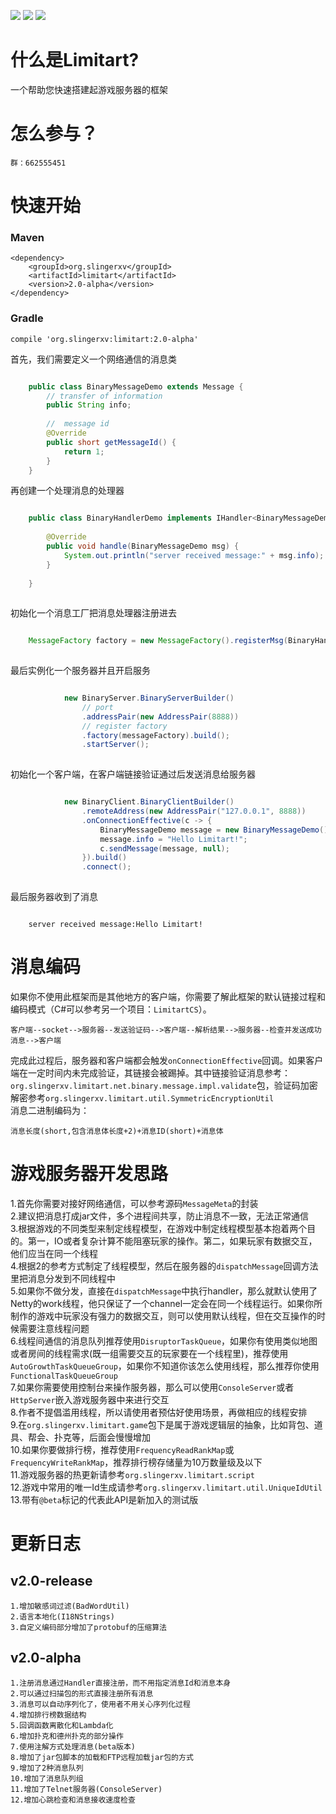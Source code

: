 [![](https://img.shields.io/badge/maven-v2.0--alpha-green.svg)](https://mvnrepository.com/artifact/org.slingerxv/limitart)
[![](https://img.shields.io/badge/license-Apache%202-green.svg)](http://www.apache.org/licenses/LICENSE-2.0)
![](https://img.shields.io/badge/jdk-1.8-green.svg)
# 什么是Limitart?
一个帮助您快速搭建起游戏服务器的框架
# 怎么参与？
	群：662555451
# 快速开始
### Maven
	<dependency>
	    <groupId>org.slingerxv</groupId>
	    <artifactId>limitart</artifactId>
	    <version>2.0-alpha</version>
	</dependency>
### Gradle
	compile 'org.slingerxv:limitart:2.0-alpha'
	
首先，我们需要定义一个网络通信的消息类

```java

	public class BinaryMessageDemo extends Message {
		// transfer of information
		public String info;
	
		//  message id
		@Override
		public short getMessageId() {
			return 1;
		}
	}

```

再创建一个处理消息的处理器

```java

	public class BinaryHandlerDemo implements IHandler<BinaryMessageDemo> {
	
		@Override
		public void handle(BinaryMessageDemo msg) {
			System.out.println("server received message:" + msg.info);
		}
	
	}
	
```

初始化一个消息工厂把消息处理器注册进去

```java

	MessageFactory factory = new MessageFactory().registerMsg(BinaryHandlerDemo.class);
		
```

最后实例化一个服务器并且开启服务

```java

			new BinaryServer.BinaryServerBuilder()
				// port
				.addressPair(new AddressPair(8888))
				// register factory
				.factory(messageFactory).build();
				.startServer();
		
```

初始化一个客户端，在客户端链接验证通过后发送消息给服务器

```java

			new BinaryClient.BinaryClientBuilder()
				.remoteAddress(new AddressPair("127.0.0.1", 8888))
				.onConnectionEffective(c -> {
					BinaryMessageDemo message = new BinaryMessageDemo();
					message.info = "Hello Limitart!";
					c.sendMessage(message, null);
				}).build()
				.connect();
				
```

最后服务器收到了消息

```

	server received message:Hello Limitart!

```
	
# 消息编码
如果你不使用此框架而是其他地方的客户端，你需要了解此框架的默认链接过程和编码模式（C#可以参考另一个项目：`LimitartCS`）。

	客户端--socket-->服务器--发送验证码-->客户端--解析结果-->服务器--检查并发送成功消息-->客户端
		
完成此过程后，服务器和客户端都会触发`onConnectionEffective`回调。如果客户端在一定时间内未完成验证，其链接会被踢掉。其中链接验证消息参考：`org.slingerxv.limitart.net.binary.message.impl.validate`包，验证码加密解密参考`org.slingerxv.limitart.util.SymmetricEncryptionUtil`<br>
消息二进制编码为：

	消息长度(short,包含消息体长度+2)+消息ID(short)+消息体
	
# 游戏服务器开发思路
1.首先你需要对接好网络通信，可以参考源码`MessageMeta`的封装<br>
2.建议把消息打成jar文件，多个进程间共享，防止消息不一致，无法正常通信<br>
3.根据游戏的不同类型来制定线程模型，在游戏中制定线程模型基本抱着两个目的。第一，IO或者复杂计算不能阻塞玩家的操作。第二，如果玩家有数据交互，他们应当在同一个线程<br>
4.根据2的参考方式制定了线程模型，然后在服务器的`dispatchMessage`回调方法里把消息分发到不同线程中<br>
5.如果你不做分发，直接在`dispatchMessage`中执行handler，那么就默认使用了Netty的work线程，他只保证了一个channel一定会在同一个线程运行。如果你所制作的游戏中玩家没有强力的数据交互，则可以使用默认线程，但在交互操作的时候需要注意线程问题<br>
6.线程间通信的消息队列推荐使用`DisruptorTaskQueue`，如果你有使用类似地图或者房间的线程需求(既一组需要交互的玩家要在一个线程里)，推荐使用`AutoGrowthTaskQueueGroup`，如果你不知道你该怎么使用线程，那么推荐你使用`FunctionalTaskQueueGroup`<br>
7.如果你需要使用控制台来操作服务器，那么可以使用`ConsoleServer`或者`HttpServer`嵌入游戏服务器中来进行交互<br>
8.作者不提倡滥用线程，所以请使用者预估好使用场景，再做相应的线程安排<br>
9.在`org.slingerxv.limitart.game`包下是属于游戏逻辑层的抽象，比如背包、道具、帮会、扑克等，后面会慢慢增加<br>
10.如果你要做排行榜，推荐使用`FrequencyReadRankMap`或`FrequencyWriteRankMap`，推荐排行榜存储量为10万数量级及以下<br>
11.游戏服务器的热更新请参考`org.slingerxv.limitart.script`<br>
12.游戏中常用的唯一Id生成请参考`org.slingerxv.limitart.util.UniqueIdUtil`<br>
13.带有`@beta`标记的代表此API是新加入的测试版<br>
# 更新日志
## v2.0-release
	1.增加敏感词过滤(BadWordUtil)
	2.语言本地化(I18NStrings)
	3.自定义编码部分增加了protobuf的压缩算法
## v2.0-alpha
	1.注册消息通过Handler直接注册，而不用指定消息Id和消息本身
	2.可以通过扫描包的形式直接注册所有消息
	3.消息可以自动序列化了，使用者不用关心序列化过程
	4.增加排行榜数据结构
	5.回调函数离散化和Lambda化
	6.增加扑克和德州扑克的部分操作
	7.使用注解方式处理消息(beta版本)
	8.增加了jar包脚本的加载和FTP远程加载jar包的方式
	9.增加了2种消息队列
	10.增加了消息队列组
	11.增加了Telnet服务器(ConsoleServer)
	12.增加心跳检查和消息接收速度检查